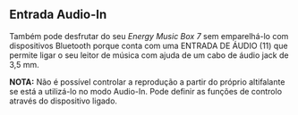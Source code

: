## Entrada Audio-In

Também pode desfrutar do seu *Energy Music Box 7* sem emparelhá-lo com dispositivos Bluetooth porque conta com uma ENTRADA DE ÁUDIO (11) que permite ligar o seu leitor de música com ajuda de um cabo de áudio jack de 3,5 mm.

**NOTA:** Não é possível controlar a reprodução a partir do próprio altifalante se está a utilizá-lo no modo Audio-In. Pode definir as funções de controlo através do dispositivo ligado.

